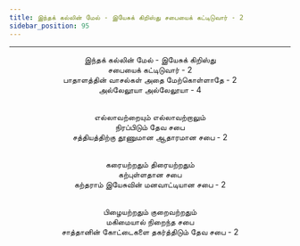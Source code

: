 ```yaml
---
title: இந்தக் கல்லின் மேல் - இயேசுக் கிறிஸ்து சபையைக் கட்டிடுவார் - 2
sidebar_position: 95
---
```


---
<center>
இந்தக் கல்லின் மேல் - இயேசுக் கிறிஸ்து<br/>
சபையைக் கட்டிடுவார் - 2<br/>
பாதாளத்தின் வாசல்கள் அதை மேற்கொள்ளாதே - 2<br/>
அல்லேலூயா அல்லேலூயா - 4<br/><br/>

எல்லாவற்றையும் எல்லாவற்றாலும்<br/>
நிரப்பிடும் தேவ சபை<br/>
சத்தியத்திற்கு தூணுமான ஆதாரமான சபை        - 2<br/><br/>

கரையற்றதும் திரையற்றதும்<br/>
கற்புள்ளதான சபை<br/>
கற்தராம் இயேசுவின் மனவாட்டியான சபை        - 2<br/><br/>

பிழையற்றதும் குறைவற்றதும்<br/>
மகிமையால் நிறைந்த சபை<br/>
சாத்தானின் கோட்டைகளை தகர்த்திடும் தேவ சபை - 2
</center>